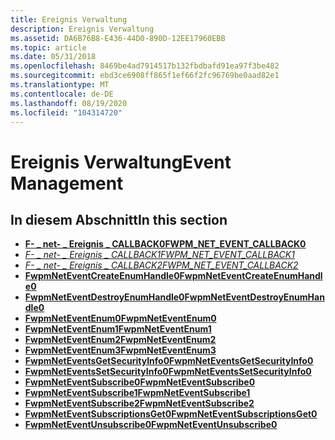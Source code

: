 ```yaml
---
title: Ereignis Verwaltung
description: Ereignis Verwaltung
ms.assetid: DA6B76B8-E436-44D0-890D-12EE17960EBB
ms.topic: article
ms.date: 05/31/2018
ms.openlocfilehash: 8469be4ad7914517b132fbdbafd91ea97f3be482
ms.sourcegitcommit: ebd3ce6908ff865f1ef66f2fc96769be0aad82e1
ms.translationtype: MT
ms.contentlocale: de-DE
ms.lasthandoff: 08/19/2020
ms.locfileid: "104314720"
---
```

# <a name="event-management"></a><span data-ttu-id="b92f7-103">Ereignis Verwaltung</span><span class="sxs-lookup"><span data-stu-id="b92f7-103">Event Management</span></span>

## <a name="in-this-section"></a><span data-ttu-id="b92f7-104">In diesem Abschnitt</span><span class="sxs-lookup"><span data-stu-id="b92f7-104">In this section</span></span>

-   [<span data-ttu-id="b92f7-105">**F- \_ net- \_ Ereignis \_ CALLBACK0**</span><span class="sxs-lookup"><span data-stu-id="b92f7-105">**FWPM\_NET\_EVENT\_CALLBACK0**</span></span>](/windows/win32/api/fwpmu/nc-fwpmu-fwpm_net_event_callback0)
-   [<span data-ttu-id="b92f7-106">*F- \_ net- \_ Ereignis \_ CALLBACK1*</span><span class="sxs-lookup"><span data-stu-id="b92f7-106">*FWPM\_NET\_EVENT\_CALLBACK1*</span></span>](/windows/desktop/api/fwpmu/nc-fwpmu-fwpm_net_event_callback1)
-   [<span data-ttu-id="b92f7-107">*F- \_ net- \_ Ereignis \_ CALLBACK2*</span><span class="sxs-lookup"><span data-stu-id="b92f7-107">*FWPM\_NET\_EVENT\_CALLBACK2*</span></span>](/windows/desktop/api/fwpmu/nc-fwpmu-fwpm_net_event_callback2)
-   [<span data-ttu-id="b92f7-108">**FwpmNetEventCreateEnumHandle0**</span><span class="sxs-lookup"><span data-stu-id="b92f7-108">**FwpmNetEventCreateEnumHandle0**</span></span>](/windows/desktop/api/Fwpmu/nf-fwpmu-fwpmneteventcreateenumhandle0)
-   [<span data-ttu-id="b92f7-109">**FwpmNetEventDestroyEnumHandle0**</span><span class="sxs-lookup"><span data-stu-id="b92f7-109">**FwpmNetEventDestroyEnumHandle0**</span></span>](/windows/desktop/api/Fwpmu/nf-fwpmu-fwpmneteventdestroyenumhandle0)
-   [<span data-ttu-id="b92f7-110">**FwpmNetEventEnum0**</span><span class="sxs-lookup"><span data-stu-id="b92f7-110">**FwpmNetEventEnum0**</span></span>](/windows/desktop/api/Fwpmu/nf-fwpmu-fwpmneteventenum0)
-   [<span data-ttu-id="b92f7-111">**FwpmNetEventEnum1**</span><span class="sxs-lookup"><span data-stu-id="b92f7-111">**FwpmNetEventEnum1**</span></span>](/windows/desktop/api/Fwpmu/nf-fwpmu-fwpmneteventenum1)
-   [<span data-ttu-id="b92f7-112">**FwpmNetEventEnum2**</span><span class="sxs-lookup"><span data-stu-id="b92f7-112">**FwpmNetEventEnum2**</span></span>](/windows/desktop/api/Fwpmu/nf-fwpmu-fwpmneteventenum2)
-   [<span data-ttu-id="b92f7-113">**FwpmNetEventEnum3**</span><span class="sxs-lookup"><span data-stu-id="b92f7-113">**FwpmNetEventEnum3**</span></span>](/windows/desktop/api/fwpmu/nf-fwpmu-fwpmneteventenum3)
-   [<span data-ttu-id="b92f7-114">**FwpmNetEventsGetSecurityInfo0**</span><span class="sxs-lookup"><span data-stu-id="b92f7-114">**FwpmNetEventsGetSecurityInfo0**</span></span>](/windows/desktop/api/Fwpmu/nf-fwpmu-fwpmneteventsgetsecurityinfo0)
-   [<span data-ttu-id="b92f7-115">**FwpmNetEventsSetSecurityInfo0**</span><span class="sxs-lookup"><span data-stu-id="b92f7-115">**FwpmNetEventsSetSecurityInfo0**</span></span>](/windows/desktop/api/Fwpmu/nf-fwpmu-fwpmneteventssetsecurityinfo0)
-   [<span data-ttu-id="b92f7-116">**FwpmNetEventSubscribe0**</span><span class="sxs-lookup"><span data-stu-id="b92f7-116">**FwpmNetEventSubscribe0**</span></span>](/windows/desktop/api/Fwpmu/nf-fwpmu-fwpmneteventsubscribe0)
-   [<span data-ttu-id="b92f7-117">**FwpmNetEventSubscribe1**</span><span class="sxs-lookup"><span data-stu-id="b92f7-117">**FwpmNetEventSubscribe1**</span></span>](/windows/desktop/api/fwpmu/nf-fwpmu-fwpmneteventsubscribe1)
-   [<span data-ttu-id="b92f7-118">**FwpmNetEventSubscribe2**</span><span class="sxs-lookup"><span data-stu-id="b92f7-118">**FwpmNetEventSubscribe2**</span></span>](/windows/desktop/api/fwpmu/nf-fwpmu-fwpmneteventsubscribe2)
-   [<span data-ttu-id="b92f7-119">**FwpmNetEventSubscriptionsGet0**</span><span class="sxs-lookup"><span data-stu-id="b92f7-119">**FwpmNetEventSubscriptionsGet0**</span></span>](/windows/desktop/api/Fwpmu/nf-fwpmu-fwpmneteventsubscriptionsget0)
-   [<span data-ttu-id="b92f7-120">**FwpmNetEventUnsubscribe0**</span><span class="sxs-lookup"><span data-stu-id="b92f7-120">**FwpmNetEventUnsubscribe0**</span></span>](/windows/desktop/api/Fwpmu/nf-fwpmu-fwpmneteventunsubscribe0)

 

 